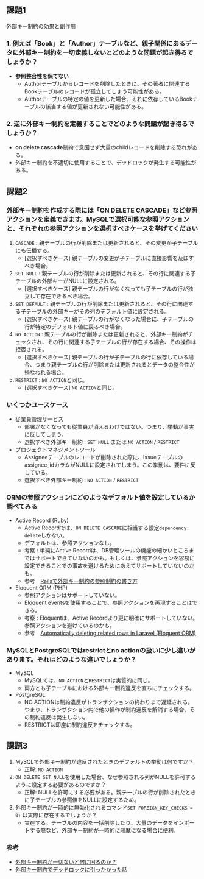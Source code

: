 ## 課題1
外部キー制約の効果と副作用
### 1. 例えば「Book」と「Author」テーブルなど、親子関係にあるデータに外部キー制約を一切定義しないとどのような問題が起き得るでしょうか？

- **参照整合性を保てない**
    - Authorテーブルからレコードを削除したときに、その著者に関連するBookテーブルのレコードが孤立してしまう可能性がある。
    - Authorテーブルの特定の値を更新した場合、それに依存しているBookテーブルの該当する値が更新されない可能性がある。

### 2. 逆に外部キー制約を定義することでどのような問題が起き得るでしょうか？

- **on delete cascade**制約で意図せず大量のchildレコードを削除する恐れがある。
- 外部キー制約を不適切に使用することで、デッドロックが発生する可能性がある。

## 課題2
### 外部キー制約を作成する際には「ON DELETE CASCADE」など参照アクションを定義できます。MySQLで選択可能な参照アクションと、それぞれの参照アクションを選択すべきケースを挙げてください

1. `CASCADE` :  親テーブルの行が削除または更新されると、その変更が子テーブルにも伝播する。
    - [選択すべきケース] 親テーブルの変更が子テーブルに直接影響を及ぼすべき場合。
1. `SET NULL` :  親テーブルの行が削除または更新されると、その行に関連する子テーブルの外部キーがNULLに設定される。
    - [選択すべきケース] 親テーブルの行がなくなっても子テーブルの行が独立して存在できるべき場合。
1. `SET DEFAULT` :  親テーブルの行が削除または更新されると、その行に関連する子テーブルの外部キーがその列のデフォルト値に設定される。
    - [選択すべきケース] 親テーブルの行がなくなった場合に、子テーブルの行が特定のデフォルト値に戻るべき場合。
1. `NO ACTION` : 親テーブルの行が削除または更新されると、外部キー制約がチェックされ、その行に関連する子テーブルの行が存在する場合、その操作は拒否される。
    - [選択すべきケース]  親テーブルの行が子テーブルの行に依存している場合、つまり親テーブルの行が削除または更新されるとデータの整合性が損なわれる場合。
1. `RESTRICT` : `NO ACTION`と同じ。
    - [選択すべきケース] `NO ACTION`と同じ。

### いくつかユースケース
- 従業員管理サービス
    - 部署がなくなっても従業員が消えるわけではない。つまり、挙動が事実に反してしまう。
    - 選択すべき外部キー制約 : `SET NULL` または `NO ACTION` / `RESTRICT`
- プロジェクトマネジメントツール
    - Assigneeテーブルのレコードが削除された際に、Issueテーブルのassignee_idカラムがNULLに設定されてしまう。この挙動は、要件に反している。
    - 選択すべき外部キー制約 : `NO ACTION` / `RESTRICT`

### ORMの参照アクションにどのようなデフォルト値を設定しているか調べてみる
- Active Record (Ruby)
    - Active Recordでは、`ON DELETE CASCADE`に相当する設定`dependency: delete`しかない。
    - デフォルトは、参照アクションなし。
    - 考察 : 単純にActive Recordは、DB管理ツールの機能の細かいところまではサポートできていないのかも。もしくは、参照アクションを容易に設定できることでの事故を避けるためにあえてサポートしていないのかも。
    - 参考　[Railsで外部キー制約の参照制約の書き方](https://qiita.com/na-777/items/cf17f8c79cc76af2898d)
- Eloquent ORM (PHP)
    - 参照アクションはサポートしていない。
    - Eloquent eventsを使用することで、参照アクションを再現することはできる。
    - 考察 : Eloquentは、Active Recordより更に明確にサポートしていない。参照アクションを避けているのかも。
    - 参考　[Automatically deleting related rows in Laravel (Eloquent ORM)](https://stackoverflow.com/questions/14174070/automatically-deleting-related-rows-in-laravel-eloquent-orm)

### MySQLとPostgreSQLではrestrictとno actionの扱いに少し違いがあります。それはどのような違いでしょうか？
- MySQL
    - MySQLでは、`NO ACTION`と`RESTRICT`は実質的に同じ。
    - 両方とも子テーブルにおける外部キー制約違反を直ちにチェックする。
- PostgreSQL
    - NO ACTIONは制約違反がトランザクションの終わりまで遅延される。つまり、トランザクション内で他の操作が制約違反を解消する場合、その制約違反は発生しない。
    - RESTRICTは即座に制約違反をチェックする。

## 課題3
1. MySQLで外部キー制約が違反されたときのデフォルトの挙動は何ですか？
    - 正解: `NO ACTION`
1. `ON DELETE SET NULL`を使用した場合、なぜ参照される列がNULLを許可するように設定する必要があるのですか？
    - 正解: NULLを許可にする必要がある。親テーブルの行が削除されたときに子テーブルの参照値をNULLに設定するため。
1. 外部キー制約が一時的に無効化されるコマンド`SET FOREIGN_KEY_CHECKS = 0;` は実際に存在するでしょうか？
    - 実在する。テーブルの内容を一括削除したり、大量のデータをインポートする際など、外部キー制約が一時的に邪魔になる場合に便利。
### 参考
- [外部キー制約が一切ないと何に困るのか？](https://zenn.dev/praha/articles/2667cbb1ab7233?redirected=1)
- [外部キー制約でデッドロックに引っかかった話](https://zenn.dev/nasu/articles/40ba32d259dc47)